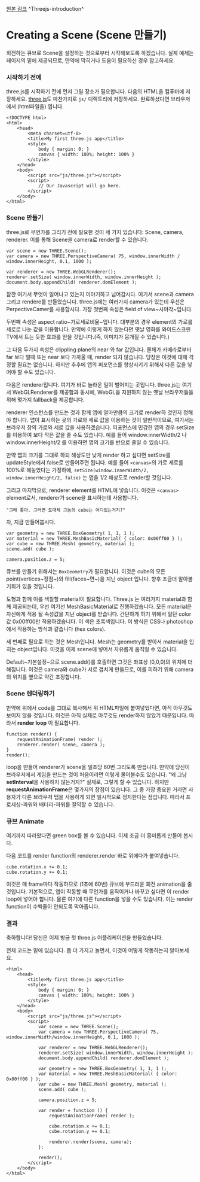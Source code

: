[원본 링크](https://threejs.org/docs/index.html#Manual/Introduction/Creating_a_scene)
^Threejs-introduction^

# Creating a Scene (Scene 만들기)

회전하는 큐브로 Scene을 설정하는 것으로부터 시작해보도록 하겠습니다. 
실제 예제는 페이지의 밑에 제공되므로, 먄약에 막히거나 도움이 필요하신 경우 참고하세요.

### 시작하기 전에

three.js를 시작하기 전에 먼저 그릴 장소가 필요합니다. 다음의 HTML을 컴퓨터에 저장하세요. [three.js](https://threejs.org/build/three.js)도 마찬가지로 `js/` 디렉토리에 저장하세요. 
완료하셨다면 브라우저에셔 (html파일을) 엽니다.
```
<!DOCTYPE html>
<html>
	<head>
		<meta charset=utf-8>
		<title>My first three.js app</title>
		<style>
			body { margin: 0; }
			canvas { width: 100%; height: 100% }
		</style>
	</head>
	<body>
		<script src="js/three.js"></script>
		<script>
			// Our Javascript will go here.
		</script>
	</body>
</html>
```

### Scene 만들기

three.js로 무언가를 그리기 전에 필요한 것이 세 가지 있습니다: Scene, camera, renderer. 이를 통해 Scene을 camera로 render할 수 있습니다.
```
var scene = new THREE.Scene();
var camera = new THREE.PerspectiveCamera( 75, window.innerWidth / window.innerHeight, 0.1, 1000 );

var renderer = new THREE.WebGLRenderer();
renderer.setSize( window.innerWidth, window.innerHeight );
document.body.appendChild( renderer.domElement );
```
잠깐 여기서 무엇이 일어나고 있는지 이야기하고 넘어갑시다. 여기서 scene과 camera 그리고 rendere를 만들었습니다. three.js에는 여러가지 camera가 있는데 우선은 PerpectiveCamer를 사용합시다. 가장 첫번째 속성은 field of view~시야각~입니다.

두번째 속성은 aspect ratio~가로세로비율~입니다. 대부분의 경우 element의 가로를 세로로 나눈 값을 이용합니다. 만약에 이렇게 하지 않는다면 옛날 영화를 와이드스크린 TV에서 트는 듯한 효과를 얻을 것입니다.(즉, 이미지가 뭉개질 수 있습니다.)

그 다음 두가지 속성은 clippling plane의 near 와 far 값입니다. 물체가 카메라로부터 far 보다 멀때 또는 near 보다 가까울 때, render 되지 않습니다. 당장은 이것에 대해 걱정할 필요는 없습니다. 하지만 추후에 앱의 퍼포먼스를 향상시키기 위해서 다른 값을 넣어야 할 수도 있습니다.

다음은 renderer입니다. 여기가 바로 놀라운 일이 벌어지는 곳입니다. three.js는 여기서 WebGLRenderer를 제공함과 동시에, WebGL을 지원하지 않는 옛날 브라우저들을 위해 몇가지  fallback을 제공합니다.

renderer 인스턴스를 만드는 것과 함께 앱에 얼마만큼의 크기로 render하 것인지 정해야 합니다. 앱이 표시하는 곳의 가로와 세로 값을 이용하는 것이 일반적이므로, 여기서는 브라우저 창의 가로와 세로 값을 사용하겠습니다. 퍼포먼스에 민감한 앱의 경우 setSize를 이용하여 보다 작은 값을 줄 수도 있습니다. 예를 들어 window.innerWidth/2 나 window.innerHeight/2 를 이용하면 앱의 크기를 반으로 줄일 수 있습니다.

만약 앱의 크기를 그대로 하되 해상도만 낮게 render 하고 싶다면 setSize를 updateStyle에서 false로 만들어주면 됩니다. 예를 들어 `<canvas>`의 가로 세로를 100%로 해놓았다는 가정하에, `setSize(window.innerWidth/2, window.innerHeight/2, false)` 는 앱을 1/2 해상도로 render할 것입니다.

그리고 마지막으로, renderer element를 HTML에 넣습니다. 이것은 `<canvas>` element로서, renderer가 scene을 표시하는데 사용합니다.

	"그래 좋아. 그러면 도대체 그놈의 cube는 어디있는거지?"

자, 지금 만들어봅시다.

```
var geometry = new THREE.BoxGeometry( 1, 1, 1 );
var material = new THREE.MeshBasicMaterial( { color: 0x00ff00 } );
var cube = new THREE.Mesh( geometry, material );
scene.add( cube );

camera.position.z = 5;
```

큐브를 만들기 위해서는 `BoxGeometry`가 필요합니다. 이것은 cube의 모든 point(vertices~정점~)와 fill(faces~면~)을 지닌 object 입니다. 향후 조금더 알아볼 기회가 있을 것입니다.

도형과 함께 이를 색칠할 material이 필요합니다. Three.js 는 여러가지 material과 함께 제공되는데, 우선 여기선 MeshBasicMaterial로 진행하겠습니다. 모든 material은 자신에게 적용 될 속성값을 지닌 object를 받습니다. 간단하게 하기 위해서 일단 color값 0x00ff00만 적용하겠습니다. 이 색은 초록색입니다. 이 방식은 CSS나 photoshop에서 작용하는 방식과 같습니다 (hex colors).

세 번째로 필요로 하는 것은 Mesh입니다. Mesh는 geometry를 받아서 material을 입히는 object입니다. 이것을 이제 scene에 넣어서 자유롭게 움직일 수 있습니다.

Default~기본설정~으로 scene.add()를 호출하면 그것은 좌표상 (0,0,0)의 위치에 더해집니다. 이것은 camera와 cube가 서로 겹치게 만들므로, 이를 피하기 위해 camera의 위치를 옆으로 약간 조정합니다.

### Scene 렌더링하기

만약에 위에서 code를 그대로 복사해서 위 HTML파일에 붙여넣었다면, 아직 아무것도 보이지 않을 것입니다. 이것은 아직 실제로 아무것도 render하지 않았기 때문입니다. 따라서 **render loop** 이 필요합니다.

```
function render() {
	requestAnimationFrame( render );
	renderer.render( scene, camera );
}
render();
```

loop을 만들어 renderer가 scene을 일초당 60번 그리도록 만듭니다. 만약에 당신이 브라우저에서 게임을 만드는 것이 처음이라면 이렇게 물어볼수도 있습니다. 
	"왜 그냥 **setInterval**을 사용하지 않는거지?"
실제로, 그렇게 할 수 있습니다. 하지만 **requestAnimationFrame**은 몇가지의 장점이 있습니다. 그 중 가장 중요한 거라면 사용자가 다른 브라우저 탭을 사용하게 되면 일시적으로 정지한다는 점입니다. 따라서 프로세싱-파워와 배터리-파워를 절약할 수 있습니다.

### 큐브 Animate
여기까지 따라왔다면 green box를 볼 수 있습니다. 이제 조금 더 흥미롭게 만들어 봅시다.

다음 코드를 render function의 renderer.render 바로 위에다가 붙여넣습니다.
```
cube.rotation.x += 0.1;
cube.rotation.y += 0.1;
```
이것은 매 frame마다 작동하므로 (1초에 60번) 큐브에 부드러운 회전 animation을 줄 것입니다. 기본적으로, 앱이 작동할 때 무언가를 움직이거나 바꾸고 싶다면 이 render loop에 넣어야 합니다. 물론 여기에 다른 function을 넣을  수도 있습니다. 이는 render function이 수백줄이 안되도록 막아줍니다.

### 결과

축하합니다! 당신은 이제 방금 첫 three.js 어플리케이션을 만들었습니다.

전체 코드는 밑에 있습니다. 좀 더 가지고 놀면서, 이것이 어떻게 작동하는지 알아보세요.

```
<html>
	<head>
		<title>My first three.js app</title>
		<style>
			body { margin: 0; }
			canvas { width: 100%; height: 100% }
		</style>
	</head>
	<body>
		<script src="js/three.js"></script>
		<script>
			var scene = new THREE.Scene();
			var camera = new THREE.PerspectiveCamera( 75, window.innerWidth/window.innerHeight, 0.1, 1000 );

			var renderer = new THREE.WebGLRenderer();
			renderer.setSize( window.innerWidth, window.innerHeight );
			document.body.appendChild( renderer.domElement );

			var geometry = new THREE.BoxGeometry( 1, 1, 1 );
			var material = new THREE.MeshBasicMaterial( { color: 0x00ff00 } );
			var cube = new THREE.Mesh( geometry, material );
			scene.add( cube );

			camera.position.z = 5;

			var render = function () {
				requestAnimationFrame( render );

				cube.rotation.x += 0.1;
				cube.rotation.y += 0.1;

				renderer.render(scene, camera);
			};

			render();
		</script>
	</body>
</html>
```

